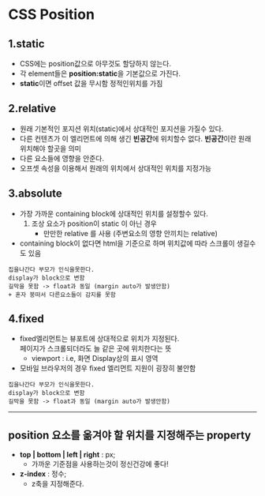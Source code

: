 # CSS Position
## 1.static
- CSS에는 position값으로 아무것도 할당하지 않는다.
- 각 element들은 **position:static**을 기본값으로 가진다.
- **static**이면 offset 값을 무시함 정적인위치를 가짐

## 2.relative
- 원래 기본적인 포지션 위치(static)에서 상대적인 포지션을 가질수 있다.
- 다른 컨텐츠가 이 엘리먼트에 의해 생긴 **빈공간**에 위치할수 없다.
    **빈공간**이란 원래 위치해야 할곳을 의미
- 다른 요소들에 영향을 안준다.
- 오프셋 속성을 이용해서 원래의 위치에서 상대적인 위치를 지정가능

## 3.absolute
- 가장 가까운 containing block에 상대적인 위치를 설정할수 있다.
    1. 조상 요소가 position이 static 이 아닌 경우 
        - 만만한 relative 를 사용  (주변요소의 영향 안끼치는 relative)
- containing block이 없다면 html을 기준으로 하며 위치값에 따라 스크롤이 생길수도 있음

```
집을나간다 부모가 인식을못한다. 
display가 block으로 변함
길막을 못함 -> float과 동일 (margin auto가 발생안함)
+ 혼자 붕떠서 다른요소들이 감지를 못함
```
## 4.fixed
- fixed엘리먼트는 뷰포트에 상대적으로 위치가 지정된다.<br>페이지가 스크롤되더라도 늘 같은 곳에 위치한다는 뜻
    - viewport : i.e, 화면 Display상의 표시 영역
- 모바일 브라우저의 경우 fixed 엘리먼트 지원이 굉장히 불안함

```
집을나간다 부모가 인식을못한다. 
display가 block으로 변함
길막을 못함 -> float과 동일 (margin auto가 발생안함)

```
---
## position 요소를 옮겨야 할 위치를 지정해주는 property
- **top | bottom | left | right** : px;
    - 가까운 기준점을 사용하는것이 정신건강에 좋다!
- **z-index** : 정수; 
    - z축을 지정해준다. 

